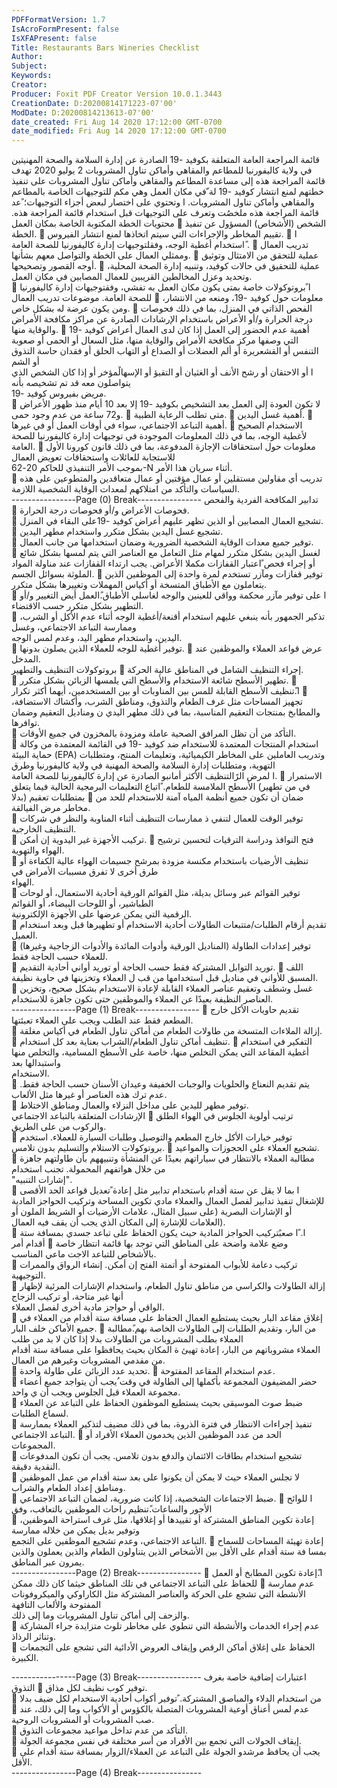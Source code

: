 ```yaml
---
PDFFormatVersion: 1.7
IsAcroFormPresent: false
IsXFAPresent: false
Title: Restaurants Bars Wineries Checklist
Author: 
Subject: 
Keywords: 
Creator: 
Producer: Foxit PDF Creator Version 10.0.1.3443
CreationDate: D:20200814171223-07'00'
ModDate: D:20200814213613-07'00'
date_created: Fri Aug 14 2020 17:12:00 GMT-0700
date_modified: Fri Aug 14 2020 17:12:00 GMT-0700
---
```

قائمة المراجعة العامة المتعلقة بكوفيد -19 الصادرة عن إدارة السلامة 
والصحة المهنيتين في ولاية كاليفورنيا 
للمطاعم والمقاهي وأماكن تناول المشروبات
2 يوليو 2020
تهدف قائمة المراجعة هذه إلى مساعدة المطاعم والمقاهي وأماكن تناول المشروبات على تنفيذ خطتهم لمنع انتشار كوفيد -19  لة ّفي مكان العمل وهي مكم
للتوجيهات الخاصة بالمطاعم والمقاهي وأماكن تناول المشروبات. ا وتحتوي على اختصار لبعض أجزاء التوجيهات؛ ًعد قائمة المراجعة هذه ملخصُت
وتعرف على التوجيهات قبل استخدام قائمة المراجعة هذه. 
محتويات الخطة المكتوبة الخاصة بمكان العمل
 الشخص (الأشخاص) المسؤول عن تنفيذ الخطة. 
 تقييم المخاطر والإجراءات التي سيتم اتخاذها لمنع انتشار الفيروس.
 ا ًاستخدام أغطية الوجه، وفقلتوجيهات إدارة كاليفورنيا للصحة العامة .
 تدريب العمال وممثلي العمال على الخطة والتواصل معهم بشأنها. 
 عملية للتحقق من الامتثال وتوثيق أوجه القصور وتصحيحها. 
 عملية للتحقيق في حالات كوفيد، وتنبيه إدارة الصحة المحلية، وتحديد وعزل المخالطين القريبين للعمال المصابين في مكان 
العمل.  
 ا ًبروتوكولات خاصة بمتى يكون مكان العمل به تفشي، وفقتوجيهات إدارة كاليفورنيا للصحة العامة.
موضوعات تدريب العمال 
 معلومات حول كوفيد -19، ومنعه من الانتشار، ومن يكون عرضة له بشكل خاص. 
 الفحص الذاتي في المنزل، بما في ذلك فحوصات درجة الحرارة و/أو الأعراض باستخدام الإرشادات الصادرة عن مراكز 
مكافحة الأمراض والوقاية منها. 
 أهمية عدم الحضور إلى العمل إذا كان لدى العمال أعراض كوفيد -19 التي وصفها مركز مكافحة الأمراض والوقاية منها، مثل 
السعال أو الحمى أو صعوبة التنفس أو القشعريرة أو ألم العضلات أو الصداع أو التهاب الحلق أو فقدان حاسة التذوق أو الشم  
ا أو الاحتقان أو رشح الأنف أو الغثيان أو التقيؤ أو الإسهالًمؤخر أو إذا كان الشخص الذي يتواصلون معه قد تم تشخيصه بأنه  
مريض بفيروس كوفيد  -19.  
 لا تكون العودة إلى العمل بعد التشخيص بكوفيد -19 إلا بعد 10 أيام منذ ظهور الأعراض و72 ساعة من عدم وجود حمى. 
 متى تطلب الرعاية الطبية. 
 أهمية غسل اليدين.
 أهمية التباعد الاجتماعي، سواء في أوقات العمل أو في غيرها.
 الاستخدام الصحيح لأغطية الوجه، بما في ذلك المعلومات الموجودة في  توجيهات إدارة كاليفورنيا للصحة العامة.
 معلومات حول استحقاقات الإجازة المدفوعة، بما في ذلك  قانون كورونا الأول للاستجابة للعائلات واستحقاقات تعويض العمال  
بموجب الأمر التنفيذي للحاكم 20-62-N أثناء سريان هذا الأمر.  
 تدريب أي مقاولين مستقلين أو عمال مؤقتين أو عمال متعاقدين والمتطوعين على هذه السياسات والتأكد من امتلاكهم لمعدات 
الوقاية الشخصية اللازمة.  
----------------Page (0) Break----------------
تدابير المكافحة الفردية والفحص  
 فحوصات الأعراض و/أو فحوصات درجة الحرارة.  
 تشجيع العمال المصابين أو الذين تظهر عليهم أعراض كوفيد -19على البقاء في المنزل.  
 تشجيع غسل اليدين بشكل متكرر واستخدام مطهر اليدين.  
 توفير جميع معدات الوقاية الشخصية الضرورية وضمان استخدامها من جانب العمال.  
  لغسل اليدين بشكل متكرر لمهام مثل التعامل مع العناصر التي يتم لمسها بشكل شائع أو إجراء فحص  ًاعتبار القفازات مكملا
الأعراض. يجب ارتداء القفازات عند مناولة المواد الملوثة بسوائل الجسم. 
 توفير قفازات ومآزر تستخدم لمرة واحدة إلى الموظفين الذين يتعاملون مع الأطباق المتسخة أو أكياس المهملات وتغييرها بشكل 
متكرر.  
 ا على توفير مآزر محكمة وواقي للعينين والوجه لغاسلي الأطباق.ًالعمل أيض التغيير و/أو التطهير بشكل متكرر حسب الاقتضاء.  
 تذكير الجمهور بأنه ينبغي عليهم استخدام أقنعة/أغطية الوجه أثناء عدم الأكل أو الشرب، وممارسة  التباعد الاجتماعي، وغسل  
اليدين، واستخدام مطهر اليد، وعدم لمس الوجه.  
 توفير أغطية للوجه للعملاء الذين يصلون بدونها. 
 عرض قواعد العملاء والموظفين عند المدخل.  
بروتوكولات التنظيف والتطهير 
 إجراء التنظيف الشامل في المناطق عالية الحركة.  
 تطهير الأسطح شائعة الاستخدام والأسطح التي يلمسها الزبائن بشكل متكرر. 
 ا.ًتنظيف الأسطح القابلة للمس بين المناوبات أو بين المستخدمين، أيهما أكثر تكرار 
 تجهيز المساحات مثل غرف الطعام والتذوق، ومناطق الشرب، وأكشاك الاستضافة، والمطابخ بمنتجات التعقيم المناسبة، بما في 
ذلك مطهر اليدي ن ومناديل التعقيم وضمان توافرها.  
 التأكد من أن تظل المرافق الصحية عاملة ومزودة بالمخزون في جميع الأوقات.  
 استخدام المنتجات المعتمدة للاستخدام ضد كوفيد  -19  في القائمة المعتمدة من وكالة حماية البيئة (EPA) وتدريب العاملين على 
المخاطر الكيميائية، وتعليمات المنتج، ومتطلبات التهوية، ومتطلبات إدارة السلامة والصحة المهنية في ولاية كاليفورنيا وطرق  
ا لمرض الرًالتنظيف الأكثر أمانبو الصادرة عن إدارة كاليفورنيا للصحة العامة. 
 الاستمرار في  من تطهير) الأسطح الملامسة للطعام. ًاتباع التعليمات البرمجية الحالية فيما يتعلق بمتطلبات تعقيم (بدلا 
 ضمان أن تكون جميع أنظمة المياه آمنة للاستخدام للحد من مخاطر مرض الفيالقة.  
 توفير الوقت للعمال لتنفي ذ ممارسات التنظيف أثناء المناوبة والنظر في شركات التنظيف الخارجية.  
 تركيب الأجهزة غير اليدوية إن أمكن. 
 فتح النوافذ ودراسة الترقيات لتحسين ترشيح الهواء والتهوية.  
 تنظيف الأرضيات باستخدام مكنسة مزودة بمرشح جسيمات الهواء عالية الكفاءة أو طرق أخرى لا تفرق مسببات الأمراض في  
الهواء.  
 توفير القوائم عبر وسائل بديلة، مثل القوائم الورقية أحادية الاستعمال، أو لوحات الطباشير، أو اللوحات البيضاء، أو القوائم  
الرقمية التي يمكن عرضها على الأجهزة الإلكترونية.  
 تقديم أرقام الطلبات/متتبعات الطاولات أحادية الاستخدام أو تطهيرها قبل وبعد استخدام العميل.  
 توفير إعدادات الطاولة (المناديل الورقية وأدوات المائدة والأدوات الزجاجية وغيرها) للعملاء حسب الحاجة فقط.  
 توريد التوابل المشتركة فقط حسب الحاجة أو توريد أواني أحادية التقديم. 
 اللف المسبق للأواني في مناديل قبل استخدامها من قب ل العملاء وتخزينها في حاوية نظيفة.  
 غسل وشطف وتعقيم عناصر العملاء القابلة لإعادة الاستخدام بشكل صحيح، وتخزين العناصر النظيفة بعيدًا عن العملاء 
والموظفين حتى تكون جاهزة للاستخدام.  
----------------Page (1) Break----------------
 تقديم حاويات الأكل خارج المطعم فقط عند الطلب ويجب على العملاء تعبئتها.  
 إزالة الملاءات المتسخة من طاولات الطعام من أماكن تناول الطعام في أكياس مغلقة.  
 تنظيف أماكن تناول الطعام/الشراب بعناية بعد كل استخدام. 
 التفكير في استخدام أغطية المقاعد التي يمكن التخلص منها، خاصة على الأسطح المسامية، والتخلص منها واستبدالها بعد  
الاستخدام.  
 يتم تقديم النعناع والحلويات والوجبات الخفيفة وعيدان الأسنان حسب الحاجة فقط. عدم ترك هذه العناصر أو غيرها مثل الألعاب.  
 توفير مطهر لليدين على مداخل النزلاء والعمال ومناطق الاختلاط.  
الإرشادات المتعلقة بالتباعد الاجتماعي 
 ترتيب أولوية الجلوس في الهواء الطلق  والركوب من على الطريق.  
 توفير خيارات الأكل خارج المطعم والتوصيل وطلبات السيارة للعملاء.  استخدم بروتوكولات الاستلام والتسليم بدون تلامس. 
 تشجيع العملاء على الحجوزات والمواعيد. 
 مطالبة العملاء بالانتظار في سياراتهم بعيدًا عن المنشأة وتنبيههم بأن طاولتهم جاهزة من خلال هواتفهم المحمولة. تجنب استخدام  
"إشارات التنبيه".  
 ا بما لا يقل عن ستة أقدام باستخدام تدابير مثل إعادة ًتعديل قواعد الحد الأقصى للإشغال تنفيذ تدابير لفصل العمال والعملاء مادي
تكوين المساحة وتركيب الحواجز المادية أو الإشارات البصرية (على سبيل المثال، علامات الأرضيات أو الشريط الملون أو  
العلامات للإشارة إلى المكان الذي يجب أن يقف فيه العمال).  
 ا. ًا صعبًتركيب الحواجز المادية حيث يكون الحفاظ على تباعد جسدي بمسافة ستة أقدام أمر 
 وضع علامة واضحة على المناطق التي توجد بها قائمة انتظار خاصة بالأشخاص للتباعد الاجت ماعي المناسب.  
 تركيب دعامة للأبواب المفتوحة أو أتمتة الفتح إن أمكن. إنشاء الرواق والممرات التوجيهية.  
 إزالة الطاولات والكراسي من مناطق تناول الطعام، واستخدام الإشارات المرئية لإظهار أنها غير متاحة، أو تركيب الزجاج  
الواقي أو حواجز مادية أخرى لفصل العملاء.  
 إغلاق مقاعد البار بحيث يستطيع العمال الحفاظ على مسافة ستة أقدام من العملاء في جميع الأماكن خلف البار. 
  من البار، وتقديم الطلبات إلى الطاولات الخاصة بهم.ًمطالبة العملاء بطلب المشروبات من الطاولات بدلا إذا كان لا بد من طلب  
العملاء مشروباتهم من البار، إعادة تهيئ ة المكان بحيث يحافظوا على مسافة ستة أقدام من مقدمي المشروبات وغيرهم من العمال.  
 تحديد عدد الزبائن على طاولة واحدة. 
 عدم استخدام المقاعد المفتوحة.  
 حضر المضيفون المجموعة بأكملها إلى الطاولة في وقت  ُيجب أن يتواجد جميع أعضاء مجموعة العملاء قبل الجلوس ويجب أن ي
واحد.  
 ضبط صوت الموسيقى بحيث يستطيع الموظفون الحفاظ على التباعد عن العملاء لسماع الطلبات.  
 تنفيذ إجراءات الانتظار في فترة الذروة، بما في ذلك مضيف لتذكير العملاء بممارسة التباعد الاجتماعي. 
 الحد من عدد الموظفين الذين يخدمون العملاء الأفراد أو المجموعات.  
 تشجيع استخدام بطاقات الائتمان والدفع بدون تلامس. يجب أن تكون المدفوعات النقدية دقيقة.  
 لا تجلس العملاء حيث لا يمكن أن يكونوا على بعد ستة أقدام من عمل الموظفين ومناطق إعداد الطعام والشراب.  
 ضبط الاجتماعات الشخصية، إذا كانت ضرورية، لضمان التباعد الاجتماعي. 
 ا للوائح الأجور والساعات.ًتنظيم راحات الموظفين بالتعاقب، وفق  
 إعادة تكوين المناطق المشتركة أو تقييدها أو إغلاقها، مثل غرف استراحة الموظفين، وتوفير بديل يمكن من خلاله ممارسة  
التباعد الاجتماعي، وعدم تشجيع الموظفين على التجمع. 
 إعادة تهيئة المساحات للسماح بمسا فة ستة أقدام على الأقل بين الأشخاص الذين يتناولون الطعام والذين يعملون والذين يمرون 
عبر المناطق.  
----------------Page (2) Break----------------
 ا.ًإعادة تكوين المطابخ أو العمل للحفاظ على التباعد الاجتماعي في تلك المناطق حيثما كان ذلك ممكن 
 عدم ممارسة الأنشطة التي تشجع على الحركة والعناصر المشتركة مثل الكاراوكي والميكروفونات المفتوحة والألعاب التافهة  
والزحف إلى أماكن تناول المشروبات وما إلى ذلك.  
 عدم إجراء الخدمات والأنشطة التي تنطوي على مخاطر تلوث متزايدة جراء المشاركة وتناثر الرذاذ.  
 الحفاظ على إغلاق أماكن الرقص وإيقاف العروض الأدائية التي تشجع على التجمعات الكبيرة. 
  
----------------Page (3) Break----------------
اعتبارات إضافية خاصة بغرف التذوق 
 توفير كوب نظيف لكل مذاق.  
  من استخدام الدلاء والمباصق المشتركة. ًتوفير أكواب أحادية الاستخدام لكل ضيف بدلا 
 عدم لمس أعناق أوعية المشروبات المتصلة بالكؤوس أو الأكواب وما إلى ذلك، عند صب المشروبات أو المشروبات الروحية.  
 التأكد من عدم تداخل مواعيد مجموعات التذوق.  
 إيقاف الجولات التي تجمع بين الأفراد من أسر مختلفة في نفس مجموعة الجولة.  
 يجب أن يحافظ مرشدو الجولة على التباعد عن العملاء/الزوار بمسافة ستة أقدام على الأقل.   
----------------Page (4) Break----------------
